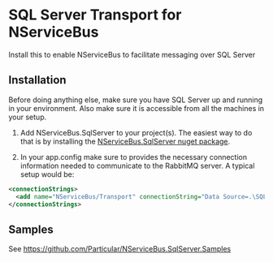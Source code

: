 # SQL Server Transport for NServiceBus

Install this to enable NServiceBus to facilitate messaging over SQL Server

## Installation

Before doing anything else, make sure you have SQL Server up and running in your environment. Also make sure it is accessible from all the machines in your setup.

1. Add NServiceBus.SqlServer to your project(s). The easiest way to do that is by installing the [NServiceBus.SqlServer nuget package](https://www.nuget.org/packages/NServiceBus.SqlServer).

2. In your app.config make sure to provides the necessary connection information needed to communicate to the RabbitMQ server. A typical setup would be:

````xml
<connectionStrings>
  <add name="NServiceBus/Transport" connectionString="Data Source=.\SQLEXPRESS;Initial Catalog=nservicebus;Integrated Security=True"/>
</connectionStrings>
````

## Samples

See https://github.com/Particular/NServiceBus.SqlServer.Samples
